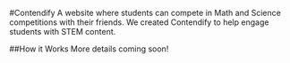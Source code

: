 #Contendify
A website where students can compete in Math and Science competitions with their friends. We created Contendify to help engage students with STEM content.

##How it Works
More details coming soon!

